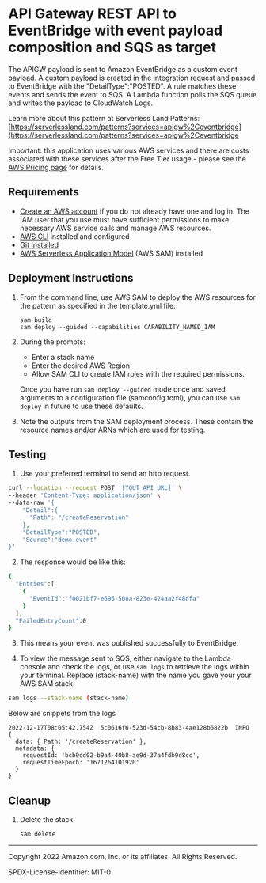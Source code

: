 # API Gateway REST API to EventBridge with event payload composition and SQS as target

The APIGW payload is sent to Amazon EventBridge as a custom event payload. A custom payload is created in the integration request and passed to EventBridge with the "DetailType":"POSTED". A rule matches these events and sends the event to SQS. A Lambda function polls the SQS queue and writes the payload to CloudWatch Logs.

Learn more about this pattern at Serverless Land Patterns: [https://serverlessland.com/patterns?services=apigw%2Ceventbridge](https://serverlessland.com/patterns?services=apigw%2Ceventbridge

Important: this application uses various AWS services and there are costs associated with these services after the Free Tier usage - please see the [AWS Pricing page](https://aws.amazon.com/pricing/) for details.

## Requirements

* [Create an AWS account](https://portal.aws.amazon.com/gp/aws/developer/registration/index.html) if you do not already have one and log in. The IAM user that you use must have sufficient permissions to make necessary AWS service calls and manage AWS resources.
* [AWS CLI](https://docs.aws.amazon.com/cli/latest/userguide/install-cliv2.html) installed and configured
* [Git Installed](https://git-scm.com/book/en/v2/Getting-Started-Installing-Git)
* [AWS Serverless Application Model](https://docs.aws.amazon.com/serverless-application-model/latest/developerguide/serverless-sam-cli-install.html) (AWS SAM) installed

## Deployment Instructions

1. From the command line, use AWS SAM to deploy the AWS resources for the pattern as specified in the template.yml file:
    ```
    sam build
    sam deploy --guided --capabilities CAPABILITY_NAMED_IAM
    ```
2. During the prompts:
    * Enter a stack name
    * Enter the desired AWS Region
    * Allow SAM CLI to create IAM roles with the required permissions.

    Once you have run `sam deploy --guided` mode once and saved arguments to a configuration file (samconfig.toml), you can use `sam deploy` in future to use these defaults.

3. Note the outputs from the SAM deployment process. These contain the resource names and/or ARNs which are used for testing.

## Testing

1. Use your preferred terminal to send an http request.

```bash
curl --location --request POST '[YOUT_API_URL]' \
--header 'Content-Type: application/json' \
--data-raw '{
    "Detail":{ 
      "Path": "/createReservation" 
    },
    "DetailType":"POSTED",
    "Source":"demo.event"
}'
```

2. The response would be like this:

```bash
{
  "Entries":[
    {
      "EventId":"f0021bf7-e696-508a-823e-424aa2f48dfa"
    }
  ],
  "FailedEntryCount":0
} 
```

3. This means your event was published successfully to EventBridge.

4. To view the message sent to SQS, either navigate to the Lambda console and check the logs, or use `sam logs` to retrieve the logs within your terminal. Replace (stack-name) with the name you gave your your AWS SAM stack.

```bash
sam logs --stack-name (stack-name)
```

Below are snippets from the logs
```
2022-12-17T08:05:42.754Z  5c0616f6-523d-54cb-8b83-4ae128b6822b  INFO  {
  data: { Path: '/createReservation' },
  metadata: {
    requestId: 'bcb9dd02-b9a4-40b8-ae9d-37a4fdb9d8cc',
    requestTimeEpoch: '1671264101920'
  }
}

```

## Cleanup

1. Delete the stack
    ```bash
    sam delete
    ```
----

Copyright 2022 Amazon.com, Inc. or its affiliates. All Rights Reserved.

SPDX-License-Identifier: MIT-0
